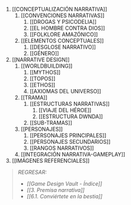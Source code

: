 1. [[CONCEPTUALIZACIÓN NARRATIVA]]
	1. [[CONVENCIONES NARRATIVAS]]
		1. [[DROGAS Y PSICODELIA]]
		2. [[EL HOMBRE CONTRA DIOS]]
		3. [[FOLKLORE AMAZÓNICO]]
	2. [[ELEMENTOS CONCEPTUALES]]
		1. [[DESGLOSE NARRATIVO]]
		2. [[GÉNERO]]
2. [[NARRATIVE DESIGN]]
	1. [[WORLDBUILDING]]
		1. [[MYTHOS]]
		2. [[TOPOS]]
		3. [[ETHOS]]
		4. [[AXIOMAS DEL UNIVERSO]]
	2. [[TRAMA]]
		1. [[ESTRUCTURAS NARRATIVAS]]
			1. [[VIAJE DEL HÉROE]]
			2. [[ESTRUCTURA DWNDA]]
		2. [[SUB-TRAMAS]]
	3. [[PERSONAJES]]
		1. [[PERSONAJES PRINCIPALES]]
		2. [[PERSONAJES SECUNDARIOS]]
		3. [[RANGOS NARRATIVOS]]
	4. [[INTEGRACIÓN NARRATIVA-GAMEPLAY]]
3. [[IMÁGENES REFERENCIALES]]

> *REGRESAR:*
> - *[[Game Design Vault - Índice]]*
> - *[[3. Premisa narrativa]]*
> - *[[6.1. Conviértete en la bestia]]*
